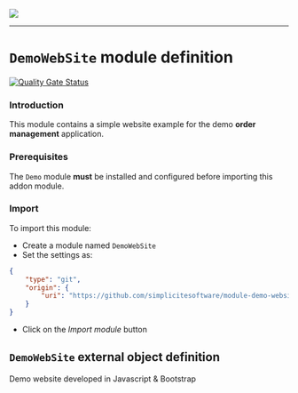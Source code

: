 <!--
 ___ _            _ _    _ _    __
/ __(_)_ __  _ __| (_)__(_) |_ /_/
\__ \ | '  \| '_ \ | / _| |  _/ -_)
|___/_|_|_|_| .__/_|_\__|_|\__\___|
            |_| 
-->
![](https://docs.simplicite.io//logos/logo250.png)
* * *

`DemoWebSite` module definition
===============================

[![Quality Gate Status](https://sonarcloud.io/api/project_badges/measure?project=simplicite-modules-DemoProject&metric=alert_status)](https://sonarcloud.io/dashboard?id=simplicite-modules-DemoProject)

### Introduction

This module contains a simple website example for the demo **order management** application.

### Prerequisites

The `Demo` module **must** be installed and configured before importing this addon module.

### Import

To import this module:

- Create a module named `DemoWebSite`
- Set the settings as:

```json
{
	"type": "git",
	"origin": {
		"uri": "https://github.com/simplicitesoftware/module-demo-website.git"
	}
}
```

- Click on the _Import module_ button

`DemoWebSite` external object definition
----------------------------------------

Demo website developed in Javascript & Bootstrap


